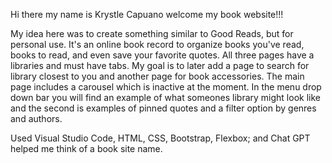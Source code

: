 Hi there my name is Krystle Capuano welcome my book website!!!

 My idea here was to create something similar to Good Reads, but for personal use. It's an online book record to organize books you've read, books to read, and even save your favorite quotes. All three pages have a libraries and must have tabs. My goal is to later add a page to search for library closest to you and another page for book accessories. The main page includes a carousel which is inactive at the moment. In the menu drop down bar you will find an example of what someones library might look like and the second is examples of pinned quotes and a filter option by genres and authors.

Used Visual Studio Code, HTML, CSS, Bootstrap, Flexbox; and Chat GPT helped me think of a book site name.
